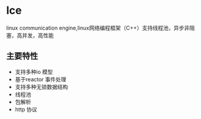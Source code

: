# lce
linux communication engine,linux网络编程框架（C++）支持线程池，异步非阻塞，高并发，高性能
## 主要特性
- 支持多种io 模型
- 基于reactor 事件处理
- 支持多种无锁数据结构
- 线程池
- 包解析
- http 协议

